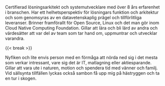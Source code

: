Certifierad lösningsarkitekt och systemutvecklare med över 8 års erfarenhet i branschen. Har ett helhetsperspektiv för lösningars funktion och arkitektur och som genomsyras av en datavetenskaplig prägel och tillförlitliga leveranser. Brinner framförallt för Open Source, Linux och det man gör inom Cloud Native Computing Foundation. Gillar att lära och bli lärd av andra och värdesätter att var del av team som tar hand om, uppmuntrar och utvecklar varandra.

{{< break >}}

Nyfiken och lite envis person med en förmåga att nörda ned sig i det mesta som verkar intressant, vare sig det är IT, matlagning eller aktiesparande. Gillar att vara ute i naturen, motion och spendera tid med vänner och familj. Vid sällsynta tillfällen lyckas också sambon få upp mig på hästryggen och ta en tur i skogen.
